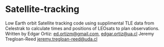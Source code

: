 # Satellite-tracking
Low Earth orbit Satellite tracking code using supplimental TLE data from Celestrak to calculate times
and positions of LEOsats to plan observations.
Written by
Edgar Ortiz: ed.ortizm@gmail.com, edgar.ortiz@ua.cl
Jeremy Tregloan-Reed jeremy.tregloan-reed@uda.cl
